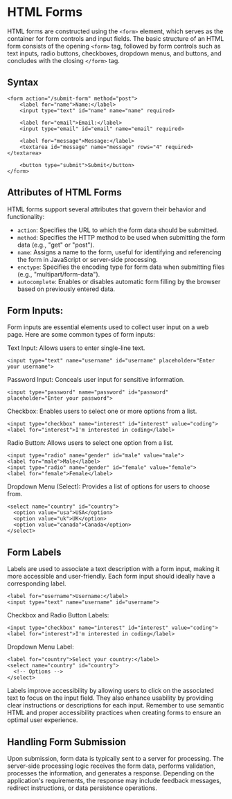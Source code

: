# HTML Forms

HTML forms are constructed using the `<form>` element, which serves as the container for form controls and input fields. The basic structure of an HTML form consists of the opening `<form>` tag, followed by form controls such as text inputs, radio buttons, checkboxes, dropdown menus, and buttons, and concludes with the closing `</form>` tag.

## Syntax
```
<form action="/submit-form" method="post">
    <label for="name">Name:</label>
    <input type="text" id="name" name="name" required>

    <label for="email">Email:</label>
    <input type="email" id="email" name="email" required>

    <label for="message">Message:</label>
    <textarea id="message" name="message" rows="4" required></textarea>

    <button type="submit">Submit</button>
</form>
```
## Attributes of HTML Forms
HTML forms support several attributes that govern their behavior and functionality:

- `action`: Specifies the URL to which the form data should be submitted.
- `method`: Specifies the HTTP method to be used when submitting the form data (e.g., "get" or "post").
- `name`: Assigns a name to the form, useful for identifying and referencing the form in JavaScript or server-side processing.
- `enctype`: Specifies the encoding type for form data when submitting files (e.g., "multipart/form-data").
- `autocomplete`: Enables or disables automatic form filling by the browser based on previously entered data.

## Form Inputs:
Form inputs are essential elements used to collect user input on a web page. Here are some common types of form inputs:

Text Input: Allows users to enter single-line text.
```
<input type="text" name="username" id="username" placeholder="Enter your username">

```
Password Input: Conceals user input for sensitive information.
```
<input type="password" name="password" id="password" placeholder="Enter your password">
```
Checkbox: Enables users to select one or more options from a list.
```
<input type="checkbox" name="interest" id="interest" value="coding">
<label for="interest">I'm interested in coding</label>
```
Radio Button: Allows users to select one option from a list.
```
<input type="radio" name="gender" id="male" value="male">
<label for="male">Male</label>
<input type="radio" name="gender" id="female" value="female">
<label for="female">Female</label>
```
Dropdown Menu (Select): Provides a list of options for users to choose from.
```
<select name="country" id="country">
  <option value="usa">USA</option>
  <option value="uk">UK</option>
  <option value="canada">Canada</option>
</select>
```
## Form Labels
Labels are used to associate a text description with a form input, making it more accessible and user-friendly. Each form input should ideally have a corresponding label.
```
<label for="username">Username:</label>
<input type="text" name="username" id="username">
```
Checkbox and Radio Button Labels:
```
<input type="checkbox" name="interest" id="interest" value="coding">
<label for="interest">I'm interested in coding</label>
```
Dropdown Menu Label:
```
<label for="country">Select your country:</label>
<select name="country" id="country">
  <!-- Options -->
</select>
```
Labels improve accessibility by allowing users to click on the associated text to focus on the input field. 
They also enhance usability by providing clear instructions or descriptions for each input.
Remember to use semantic HTML and proper accessibility practices when creating forms to ensure an optimal user experience.

## Handling Form Submission

Upon submission, form data is typically sent to a server for processing. The server-side processing logic receives the form data, performs validation, processes the information, and generates a response. Depending on the application's requirements, the response may include feedback messages, redirect instructions, or data persistence operations.

